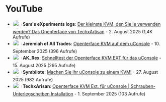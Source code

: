 # YouTube

- <a href="https://www.youtube.com/@Sam's eXperiments logs"><img src="https://yt3.ggpht.com/QypC0fMJdJDxdf_04lp6TWkuorFPB9pVZD8oOLwclsvRfJsfzCz01iaSl56A1J9lcCHUHXEM=s88-c-k-c0x00ffffff-no-rj" alt="" width="28" style="border-radius: 50%; vertical-align: middle;" onerror="this.style.display='none'"></a> **Sam's eXperiments logs**: [Der kleinste KVM, den Sie je verwenden werden? Das Openterface von TechxArtisan](https://www.youtube.com/watch?v=OyVeDDlDbN0) - 2. August 2025 (1,4K Aufrufe)
- <a href="https://www.youtube.com/@Jeremiah of All Trades"><img src="https://yt3.ggpht.com/raayTskKlPrkGR_N2xXgl-XLJ_z3xOlu7kvWXOp_7xu9FkyrDnozvk-suB0udLRxNTTtUfqiNA=s88-c-k-c0x00ffffff-no-rj" alt="" width="28" style="border-radius: 50%; vertical-align: middle;" onerror="this.style.display='none'"></a> **Jeremiah of All Trades**: [Openterface KVM auf dem uConsole](https://www.youtube.com/watch?v=gy-auzoEs-4) - 10. September 2025 (396 Aufrufe)
- <a href="https://www.youtube.com/@AK_Rex"><img src="https://yt3.ggpht.com/nIdpTTws2Mo1LxRymbhZOTOUvPrcU1bmUPc1EIz0bzYMYaOYtsyTtwygKlyOhZWaMSBd00In9A=s88-c-k-c0x00ffffff-no-rj" alt="" width="28" style="border-radius: 50%; vertical-align: middle;" onerror="this.style.display='none'"></a> **AK_Rex**: [Schnelltest der Openterface KVM EXT für das uConsole](https://www.youtube.com/watch?v=3NKIu-kDpQg) - 15. August 2025 (295 Aufrufe)
- <a href="https://www.youtube.com/@Symbiiote"><img src="https://yt3.ggpht.com/OYi4mIbKHArwGmdur42okpmZ3VMRJlMixLH2YOvgv2EqWzzvxx1wgwh0RugCBjTuYAVGne4B=s88-c-k-c0x00ffffff-no-rj" alt="" width="28" style="border-radius: 50%; vertical-align: middle;" onerror="this.style.display='none'"></a> **Symbiiote**: [Machen Sie Ihr uConsole zu einem KVM!](https://www.youtube.com/watch?v=UaHBOCbXk1Y) - 27. August 2025 (982 Aufrufe)
- <a href="https://www.youtube.com/@TechxArisan"><img src="https://yt3.ggpht.com/QmPxBOCvl-6-q-i3jyLXV5FuR2Hk5CTui_n0IMRRGzlrExNcjifqwUtay63JpahwZT84Iffb3A=s88-c-k-c0x00ffffff-no-rj" alt="" width="28" style="border-radius: 50%; vertical-align: middle;" onerror="this.style.display='none'"></a> **TechxArisan**: [Openterface KVM Ext. für uConsole | Schrauben-Unterlegscheiben Installation](https://www.youtube.com/watch?v=Yav62fERPTE) - 1. September 2025 (103 Aufrufe)
